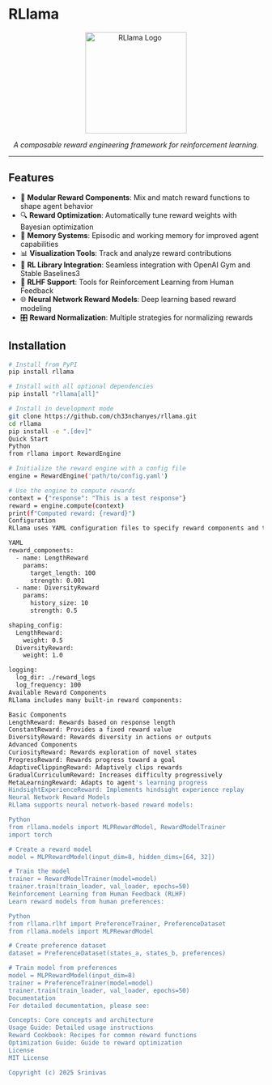 # RLlama

<p align="center">
  <img src="docs/images/llamagym.jpg" alt="RLlama Logo" width="200"/>
</p>

<p align="center">
    <em>A composable reward engineering framework for reinforcement learning.</em>
</p>

---

## Features

- 🧩 **Modular Reward Components**: Mix and match reward functions to shape agent behavior
- 🔍 **Reward Optimization**: Automatically tune reward weights with Bayesian optimization
- 🧠 **Memory Systems**: Episodic and working memory for improved agent capabilities
- 📊 **Visualization Tools**: Track and analyze reward contributions
- 🔗 **RL Library Integration**: Seamless integration with OpenAI Gym and Stable Baselines3
- 💬 **RLHF Support**: Tools for Reinforcement Learning from Human Feedback
- 🌐 **Neural Network Reward Models**: Deep learning based reward modeling
- 🎛️ **Reward Normalization**: Multiple strategies for normalizing rewards

## Installation

```bash
# Install from PyPI
pip install rllama

# Install with all optional dependencies
pip install "rllama[all]"

# Install in development mode
git clone https://github.com/ch33nchanyes/rllama.git
cd rllama
pip install -e ".[dev]"
Quick Start
Python
from rllama import RewardEngine

# Initialize the reward engine with a config file
engine = RewardEngine('path/to/config.yaml')

# Use the engine to compute rewards
context = {"response": "This is a test response"}
reward = engine.compute(context)
print(f"Computed reward: {reward}")
Configuration
RLlama uses YAML configuration files to specify reward components and their parameters:

YAML
reward_components:
  - name: LengthReward
    params:
      target_length: 100
      strength: 0.001
  - name: DiversityReward
    params:
      history_size: 10
      strength: 0.5

shaping_config:
  LengthReward:
    weight: 0.5
  DiversityReward:
    weight: 1.0

logging:
  log_dir: ./reward_logs
  log_frequency: 100
Available Reward Components
RLlama includes many built-in reward components:

Basic Components
LengthReward: Rewards based on response length
ConstantReward: Provides a fixed reward value
DiversityReward: Rewards diversity in actions or outputs
Advanced Components
CuriosityReward: Rewards exploration of novel states
ProgressReward: Rewards progress toward a goal
AdaptiveClippingReward: Adaptively clips rewards
GradualCurriculumReward: Increases difficulty progressively
MetaLearningReward: Adapts to agent's learning progress
HindsightExperienceReward: Implements hindsight experience replay
Neural Network Reward Models
RLlama supports neural network-based reward models:

Python
from rllama.models import MLPRewardModel, RewardModelTrainer
import torch

# Create a reward model
model = MLPRewardModel(input_dim=8, hidden_dims=[64, 32])

# Train the model
trainer = RewardModelTrainer(model=model)
trainer.train(train_loader, val_loader, epochs=50)
Reinforcement Learning from Human Feedback (RLHF)
Learn reward models from human preferences:

Python
from rllama.rlhf import PreferenceTrainer, PreferenceDataset
from rllama.models import MLPRewardModel

# Create preference dataset
dataset = PreferenceDataset(states_a, states_b, preferences)

# Train model from preferences
model = MLPRewardModel(input_dim=8)
trainer = PreferenceTrainer(model=model)
trainer.train(train_loader, val_loader, epochs=50)
Documentation
For detailed documentation, please see:

Concepts: Core concepts and architecture
Usage Guide: Detailed usage instructions
Reward Cookbook: Recipes for common reward functions
Optimization Guide: Guide to reward optimization
License
MIT License

Copyright (c) 2025 Srinivas
